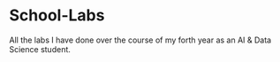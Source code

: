 # School-Labs
All the labs I have done over the course of my forth year as an AI &amp; Data Science student.
